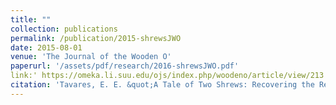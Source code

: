 ```yaml
---
title: ""
collection: publications
permalink: /publication/2015-shrewsJWO
date: 2015-08-01
venue: 'The Journal of the Wooden O'
paperurl: '/assets/pdf/research/2016-shrewsJWO.pdf'
link:' https://omeka.li.suu.edu/ojs/index.php/woodeno/article/view/213'
citation: 'Tavares, E. E. &quot;A Tale of Two Shrews: Recovering the Repertory of the Lord Pembroke’s Players,&quot; <i>Journal of the Wooden O</i> 14: 84-95. doi:10.17613/b968-a398'
---
```

